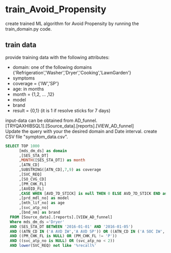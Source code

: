 # train_Avoid_Propensity
create trained ML algorithm for Avoid Propensity by running the train_domain.py code.
## train data
provide training data with the following attributes:
* domain: one of the following domains {'Refrigeration','Washer','Dryer','Cooking','LawnGarden'}
* symptoms
* coverage = {'IW','SP'}
* age: in months
* month = {1,2, ... ,12}
* model
* brand
* result = {0,1} (it is 1 if resolve sticks for 7 days)

input-data can be obtained from AD_funnel.  
[TRYQAXHIBSQL1].[Source_data].[reports].[VIEW_AD_funnel]  
Update the query with your the desired domain and Date interval. 
create CSV file "symptom_data.csv".


```sql
SELECT TOP 1000
      [mds_dm_ds] as domain
      ,[SES_STA_DT]
      ,MONTH([SES_STA_DT]) as month
      ,[ATN_CD]
      ,SUBSTRING([ATN_CD],7,9) as coverage
      ,[SVC_REQ]
      ,[SO_CVG_CD]
      ,[PM_CHK_FL]
      ,[AVOID_FL]
      ,CASE WHEN [AVD_7D_STICK] is null THEN 0 ELSE AVD_7D_STICK END as result
      ,[prd_mdl_no] as model
      ,[mth_lif_no] as age
      ,[svc_atp_no]
      ,[bnd_nm] as brand
  FROM [Source_data].[reports].[VIEW_AD_funnel]
  Where mds_dm_ds ='Dryer'
  AND (SES_STA_DT BETWEEN '2016-01-01' AND '2016-01-05')
  AND ((ATN_CD IN ('A AVD IW','A AVD SP')) OR ((ATN_CD IN ('A SOC IW','A SOC SP')) AND (SO_CVG_CD IN ('SP','IW'))))
  AND ((PM_CHK_FL is NULL) OR (PM_CHK_FL != 'P'))
  AND ((svc_atp_no is NULL) OR (svc_atp_no < 2))
  AND lower(SVC_REQ) not like '%recall%'
```


